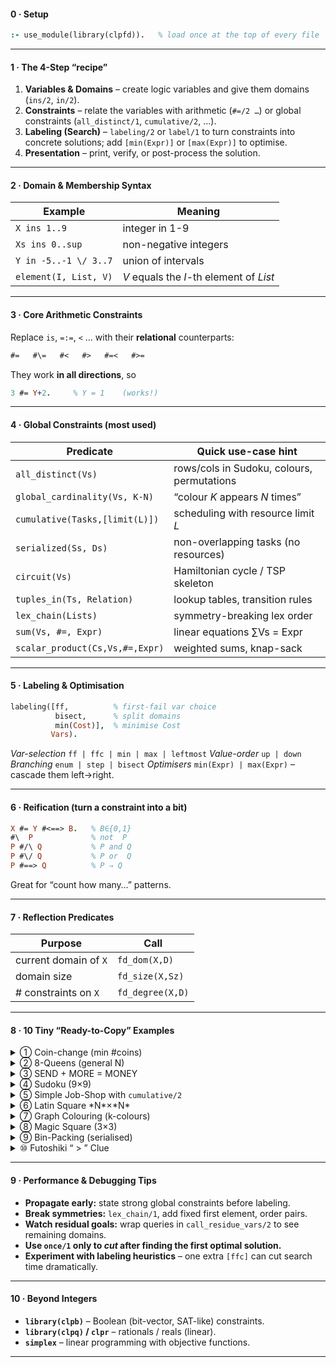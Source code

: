 
#### 0 · Setup

```prolog
:- use_module(library(clpfd)).   % load once at the top of every file
```

---

#### 1 · The 4-Step “recipe”

1. **Variables & Domains** – create logic variables and give them domains (`ins/2`, `in/2`).
2. **Constraints** – relate the variables with arithmetic (`#=/2 …`) or global constraints (`all_distinct/1`, `cumulative/2`, …).
3. **Labeling (Search)** – `labeling/2` or `label/1` to turn constraints into concrete solutions; add `[min(Expr)]` or `[max(Expr)]` to optimise.
4. **Presentation** – print, verify, or post-process the solution.

---

#### 2 · Domain & Membership Syntax

| Example               | Meaning                                 |
| --------------------- | --------------------------------------- |
| `X ins 1..9`          | integer in 1-9                          |
| `Xs ins 0..sup`       | non-negative integers                   |
| `Y in -5..-1 \/ 3..7` | union of intervals                      |
| `element(I, List, V)` | *V* equals the *I*-th element of *List* |

---

#### 3 · Core Arithmetic Constraints

Replace `is`, `=:=`, `<` … with their **relational** counterparts:

```prolog
#=   #\=   #<   #>   #=<   #>=
```

They work **in all directions**, so

```prolog
3 #= Y+2.     % Y = 1    (works!)
```

---

#### 4 · Global Constraints (most used)

| Predicate                       | Quick use-case hint                        |
| ------------------------------- | ------------------------------------------ |
| `all_distinct(Vs)`              | rows/cols in Sudoku, colours, permutations |
| `global_cardinality(Vs, K-N)`   | “colour *K* appears *N* times”             |
| `cumulative(Tasks,[limit(L)])`  | scheduling with resource limit *L*         |
| `serialized(Ss, Ds)`            | non-overlapping tasks (no resources)       |
| `circuit(Vs)`                   | Hamiltonian cycle / TSP skeleton           |
| `tuples_in(Ts, Relation)`       | lookup tables, transition rules            |
| `lex_chain(Lists)`              | symmetry-breaking lex order                |
| `sum(Vs, #=, Expr)`             | linear equations ∑Vs = Expr                |
| `scalar_product(Cs,Vs,#=,Expr)` | weighted sums, knap-sack                   |

---

#### 5 · Labeling & Optimisation

```prolog
labeling([ff,          % first-fail var choice
          bisect,      % split domains
          min(Cost)],  % minimise Cost
         Vars).
```

*Var-selection* `ff | ffc | min | max | leftmost`
*Value-order* `up | down`
*Branching* `enum | step | bisect`
*Optimisers* `min(Expr) | max(Expr)` – cascade them left→right.

---

#### 6 · Reification (turn a constraint into a bit)

```prolog
X #= Y #<==> B.   % B∈{0,1}
#\  P             % not  P
P #/\ Q           % P and Q
P #\/ Q           % P or  Q
P #==> Q          % P ⇒ Q
```

Great for “count how many…” patterns.

---

#### 7 · Reflection Predicates

| Purpose               | Call             |
| --------------------- | ---------------- |
| current domain of `X` | `fd_dom(X,D)`    |
| domain size           | `fd_size(X,Sz)`  |
| # constraints on `X`  | `fd_degree(X,D)` |

---

#### 8 · 10 Tiny “Ready-to-Copy” Examples

<details><summary>① Coin-change (min #coins)</summary>

```prolog
min_coins(Amount, CoinVals, Vars) :-
        length(CoinVals, N),
        length(Vars, N), Vars ins 0..Amount,
        scalar_product(CoinVals, Vars, #=, Amount),
        sum(Vars, #=, Num),
        labeling([min(Num)], Vars).     % ← optimisation
/*
?- min_coins(26,[1,2,5,10], Vars).
Vars = [1, 0, 1, 2].        % 1×1 + 0×2 + 1×5 + 2×10 = 26
*/
```

</details>

<details><summary>② 8-Queens (general N)</summary>

```prolog
n_queens(N, Qs) :-
        length(Qs,N), Qs ins 1..N,
        all_distinct(Qs),
        diagonals(Qs,Ds1,Ds2),
        all_distinct(Ds1), all_distinct(Ds2),
        labeling([ff], Qs).

diagonals([],[],[]).
diagonals([Q|Qs],[D1|Ds1],[D2|Ds2]) :-
        length(Qs,K), I #= K+1,
        D1 #= Q+I, D2 #= Q-I,
        diagonals(Qs,Ds1,Ds2).
```

</details>

<details><summary>③ SEND + MORE = MONEY</summary>

```prolog
send_more_money(Vars) :-
 Vars = [S,E,N,D,M,O,R,Y],
 Vars ins 0..9, all_distinct(Vars),
 S #\= 0, M #\= 0,
   1000*S +100*E +10*N +D
 + 1000*M +100*O +10*R +E
 #=10000*M +1000*O +100*N +10*E +Y,
 labeling([], Vars).
```

</details>

<details><summary>④ Sudoku (9×9)</summary>

```prolog
sudoku(Rows) :-
        length(Rows,9), maplist(same_length(Rows),Rows),
        append(Rows,Vs), Vs ins 1..9,
        maplist(all_distinct,Rows),
        transpose(Rows,Cols), maplist(all_distinct,Cols),
        blocks(Rows), labeling([ff],Vs).

blocks([]).
blocks([A,B,C|Rs]) :- rows3(A,B,C), blocks(Rs).
rows3([],[],[]).
rows3([A1,A2,A3|As],[B1,B2,B3|Bs],[C1,C2,C3|Cs]) :-
        all_distinct([A1,A2,A3,B1,B2,B3,C1,C2,C3]),
        rows3(As,Bs,Cs).
```

</details>

<details><summary>⑤ Simple Job-Shop with <code>cumulative/2</code></summary>

```prolog
jobs([task(S1,3,_,1,_),
      task(S2,2,_,1,_),
      task(S3,4,_,1,_)
     ], Limit, Starts) :-
        Starts = [S1,S2,S3], Starts ins 0..Limit,
        cumulative(Starts,[limit(1)]),      % one machine
        maximum(End, [S1+3,S2+2,S3+4]),
        labeling([min(End)], Starts).
```

</details>

<details><summary>⑥ Latin Square *N*×*N*</summary>

```prolog
latin(N, Matrix) :-
        length(Matrix,N), maplist(length_list(N),Matrix),
        append(Matrix,Vs), Vs ins 1..N,
        maplist(all_distinct,Matrix),
        transpose(Matrix,Cols), maplist(all_distinct,Cols),
        labeling([ff], Vs).

length_list(N,L) :- length(L,N).
```

</details>

<details><summary>⑦ Graph Colouring (k-colours)</summary>

```prolog
colour_graph(Edges, K, Colors) :-
        vertices(Edges,Vs), length(Vs,N),
        length(Colors,N), Colors ins 1..K,
        maplist(no_same_colour(Colors),Edges),
        labeling([ff],Colors).

no_same_colour(Cs,V1-V2) :-
        nth1(V1,Cs,C1), nth1(V2,Cs,C2), C1 #\= C2.
vertices(E,V) :- findall(X,(member(A-B,E),(X=A;X=B)),Xs),
                 sort(Xs,V).
```

</details>

<details><summary>⑧ Magic Square (3×3)</summary>

```prolog
magic3x3(Square) :-
 Square = [A,B,C,D,E,F,G,H,I],
 Square ins 1..9, all_distinct(Square),
 S #= 15,
 A+B+C #= S, D+E+F #= S, G+H+I #= S,
 A+D+G #= S, B+E+H #= S, C+F+I #= S,
 A+E+I #= S, C+E+G #= S,
 labeling([],Square).
```

</details>

<details><summary>⑨ Bin-Packing (serialised)</summary>

```prolog
bin_pack(Weights,BinCap,Bins) :-
        length(Weights,N), length(Bins,N),
        Bins ins 1..N,                        % assign item→bin
        findall(task(S,Wi,_,Wi,_),
                (nth1(I,Weights,Wi), nth1(I,Bins,S)), Tasks),
        cumulative(Tasks,[limit(BinCap)]),
        labeling([min(max(Bins))],Bins).
```

</details>

<details><summary>⑩ Futoshiki “ &gt; ” Clue</summary>

```prolog
futoshiki(N,Rows, BiggerPairs) :-
        latin(N,Rows),                      % reuse example ⑥
        maplist(>, BiggerPairs).            % each A>B enforced

A > B :- A #> B.           % tiny helper
```

</details>

---

#### 9 · Performance & Debugging Tips

* **Propagate early:** state strong global constraints before labeling.
* **Break symmetries:** `lex_chain/1`, add fixed first element, order pairs.
* **Watch residual goals:** wrap queries in `call_residue_vars/2` to see remaining domains.
* **Use `once/1` only to *cut* after finding the first optimal solution.**
* **Experiment with labeling heuristics** – one extra `[ffc]` can cut search time dramatically.

---

#### 10 · Beyond Integers

* **`library(clpb)`** – Boolean (bit-vector, SAT-like) constraints.
* **`library(clpq)` / `clpr`** – rationals / reals (linear).
* **`simplex`** – linear programming with objective functions.

---
